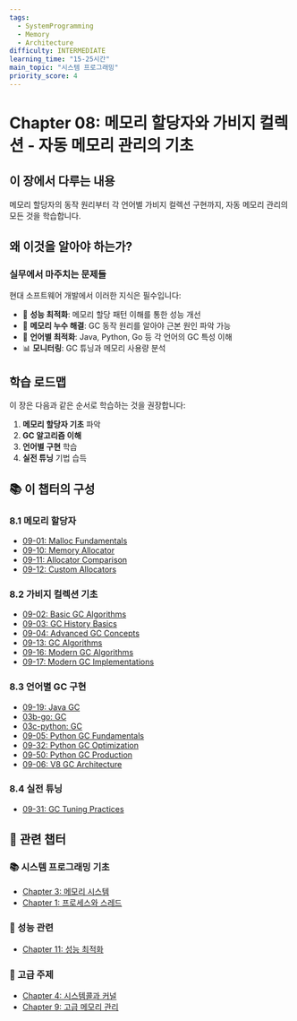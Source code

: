 ```yaml
---
tags:
  - SystemProgramming
  - Memory
  - Architecture
difficulty: INTERMEDIATE
learning_time: "15-25시간"
main_topic: "시스템 프로그래밍"
priority_score: 4
---
```


# Chapter 08: 메모리 할당자와 가비지 컬렉션 - 자동 메모리 관리의 기초

## 이 장에서 다루는 내용

메모리 할당자의 동작 원리부터 각 언어별 가비지 컬렉션 구현까지, 자동 메모리 관리의 모든 것을 학습합니다.

## 왜 이것을 알아야 하는가?

### 실무에서 마주치는 문제들

현대 소프트웨어 개발에서 이러한 지식은 필수입니다:

- 🚀 **성능 최적화**: 메모리 할당 패턴 이해를 통한 성능 개선
- 🐛 **메모리 누수 해결**: GC 동작 원리를 알아야 근본 원인 파악 가능  
- 🔧 **언어별 최적화**: Java, Python, Go 등 각 언어의 GC 특성 이해
- 📊 **모니터링**: GC 튜닝과 메모리 사용량 분석

## 학습 로드맵

이 장은 다음과 같은 순서로 학습하는 것을 권장합니다:

1. **메모리 할당자 기초** 파악
2. **GC 알고리즘 이해**  
3. **언어별 구현** 학습
4. **실전 튜닝** 기법 습득

## 📚 이 챕터의 구성

### 8.1 메모리 할당자

- [09-01: Malloc Fundamentals](./09-01-malloc-fundamentals.md)
- [09-10: Memory Allocator](./09-10-memory-allocator.md)
- [09-11: Allocator Comparison](./09-11-allocator-comparison.md)
- [09-12: Custom Allocators](./09-12-custom-allocators.md)

### 8.2 가비지 컬렉션 기초

- [09-02: Basic GC Algorithms](./09-02-basic-gc-algorithms.md)
- [09-03: GC History Basics](./09-03-gc-history-basics.md)
- [09-04: Advanced GC Concepts](./09-04-advanced-gc-concepts.md)
- [09-13: GC Algorithms](./09-13-gc-algorithms.md)
- [09-16: Modern GC Algorithms](./09-16-modern-gc-algorithms.md)
- [09-17: Modern GC Implementations](./09-17-modern-gc-implementations.md)

### 8.3 언어별 GC 구현

- [09-19: Java GC](./09-19-java-gc.md)
- [03b-go: GC](./03b-go-gc.md)
- [03c-python: GC](./03c-python-gc.md)
- [09-05: Python GC Fundamentals](./09-05-1-python-gc-fundamentals.md)
- [09-32: Python GC Optimization](./09-32-2-python-gc-optimization.md)
- [09-50: Python GC Production](./09-50-3-python-gc-production.md)
- [09-06: V8 GC Architecture](./09-06-1-v8-gc-architecture.md)

### 8.4 실전 튜닝

- [09-31: GC Tuning Practices](./09-31-gc-tuning-practices.md)

## 🔗 관련 챕터

### 📚 시스템 프로그래밍 기초

- [Chapter 3: 메모리 시스템](../chapter-03-memory-system/index.md)
- [Chapter 1: 프로세스와 스레드](../chapter-01-process-thread/index.md)

### 🚀 성능 관련  

- [Chapter 11: 성능 최적화](../chapter-11-performance-optimization/index.md)

### 🔧 고급 주제

- [Chapter 4: 시스템콜과 커널](../chapter-04-syscall-kernel/index.md)
- [Chapter 9: 고급 메모리 관리](../chapter-09-advanced-memory-management/index.md)
